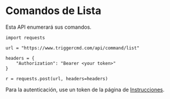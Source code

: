 # Comandos de Lista

Esta API enumerará sus comandos.

```
import requests

url = "https://www.triggercmd.com/api/command/list"

headers = {
    "Authorization": "Bearer <your token>"
}

r = requests.post(url, headers=headers)
```

Para la autenticación, use un token de la página de [Instrucciones](https://www.triggercmd.com/user/computer/create).
